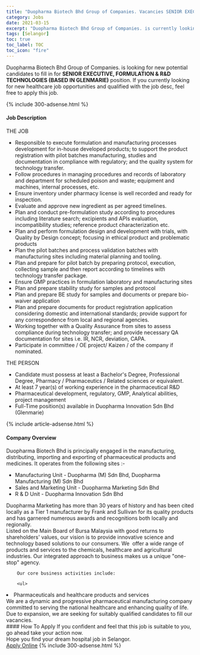 ```yaml
---
title: "Duopharma Biotech Bhd Group of Companies. Vacancies SENIOR EXECUTIVE, FORMULATION & R&D TECHNOLOGIES (BASED IN GLENMARIE)" 
category: Jobs 
date: 2021-03-15 
excerpt: "Duopharma Biotech Bhd Group of Companies. is currently looking for suitable person to fill in the SENIOR EXECUTIVE, FORMULATION & R&D TECHNOLOGIES (BASED IN GLENMARIE) which positioned at Selangor" 
tags: [Selangor] 
toc: true 
toc_label: TOC 
toc_icon: "fire" 
--- 
```


<p>Duopharma Biotech Bhd Group of Companies. is looking for new potential candidates to fill in for <b>SENIOR EXECUTIVE, FORMULATION & R&D TECHNOLOGIES (BASED IN GLENMARIE)</b> position. If you currently looking for new healthcare job opportunities and qualified with the job desc, feel free to apply this job.
</p>{% include 300-adsense.html %} 
<div><div><h4>Job Description</h4></div><div><div><span><div><div>THE JOB</div><ul><li>Responsible to execute formulation and manufacturing processes development for in-house developed products; to support the product registration with pilot batches manufacturing, studies and documentation in compliance with regulatory; and the quality system for technology transfer.</li><li>Follow procedures in managing procedures and records of laboratory and department for scheduled poison and waste; equipment and machines, internal processes, etc.</li><li>Ensure inventory under pharmacy license is well recorded and ready for inspection.</li><li>Evaluate and approve new ingredient as per agreed timelines.</li><li>Plan and conduct pre-formulation study according to procedures including literature search; excipients and APIs evaluation, incompatibility studies; reference product characterization etc.</li><li>Plan and perform formulation design and development with trials, with Quality by Design concept; focusing in ethical product and problematic products</li><li>Plan the pilot batches and process validation batches with manufacturing sites including material planning and tooling.</li><li>Plan and prepare for pilot batch by preparing protocol, execution, collecting sample and then report according to timelines with technology transfer package.</li><li>Ensure GMP practices in formulation laboratory and manufacturing sites</li><li>Plan and prepare stability study for samples and protocol</li><li>Plan and prepare BE study for samples and documents or prepare bio-waiver application</li><li>Plan and prepare documents for product registration application considering domestic and international standards; provide support for any correspondence from local and regional agencies.</li><li>Working together with a Quality Assurance from sites to assess compliance during technology transfer; and provide necessary QA documentation for sites i.e. IR, NCR, deviation, CAPA.</li><li>Participate in committee / OE project/ Kaizen / of the company if nominated.</li></ul><div>THE PERSON</div><ul><li>Candidate must possess at least a Bachelor's Degree, Professional Degree, Pharmacy / Pharmaceutics / Related sciences or equivalent.</li><li>At least 7 year(s) of working experience in the pharmaceutical R&amp;D</li><li>Pharmaceutical development, regulatory, GMP, Analytical abilities, project management</li><li>Full-Time position(s) available in Duopharma Innovation Sdn Bhd (Glenmarie)</li></ul></div></span></div></div></div> 
{% include article-adsense.html %} 
<div><div><h4>Company Overview</h4></div><div><div><span><div><div>
<div>
<div>
			Duopharma Biotech Bhd is principally engaged in the manufacturing, distributing, importing and exporting of pharmaceutical products and medicines. It operates from the following sites :-
			<ul>
<li>
					Manufacturing Unit - Duopharma (M) Sdn Bhd, Duopharma Manufacturing (M) Sdn Bhd&#160;</li>
<li>
					Sales and Marketing Unit - Duopharma Marketing Sdn Bhd&#160;</li>
<li>
					R &amp; D Unit -&#160;Duopharma Innovation Sdn Bhd</li>
</ul>
<div>
				Duopharma Marketing has more than 30 years of history and has been cited locally as a Tier 1 manufacturer by Frank and Sullivan for its quality products and has garnered numerous awards and recognitions both locally and regionally.</div>
</div>
<div>
			Listed on the Main Board of Bursa Malaysia with good returns to shareholders' values, our vision is to provide innovative science and technology based solutions to our consumers. We&#160; offer a wide range of products and services to the chemicals, healthcare and agricultural industries. Our integrated approach to business makes us a unique "one-stop" agency.</div>
		
		Our core business activities include:
		
		<ul>
<li>
				Pharmaceuticals and healthcare products and services</li>
</ul>
</div>
<div>
		We are a dynamic and progressive pharmaceutical manufacturing company committed to serving the national healthcare and enhancing quality of life. Due to expansion, we are seeking for suitably qualified candidates to fill our vacancies.</div>
</div></div></span></div></div></div> 
#### How To Apply 
If you confident and feel that this job is suitable to you, go ahead take your action now. <br/> 
Hope you find your dream hospital job in Selangor. <br/> 
<a href="https://www.jobstreet.com.my/en/job/senior-executive-formulation-r-d-technologies-based-in-glenmarie-4503566?jobId=jobstreet-my-job-4503566" class="btn btn--warning" target="_blank" rel="nofollow noopenner">Apply Online</a> 
{% include 300-adsense.html %} 